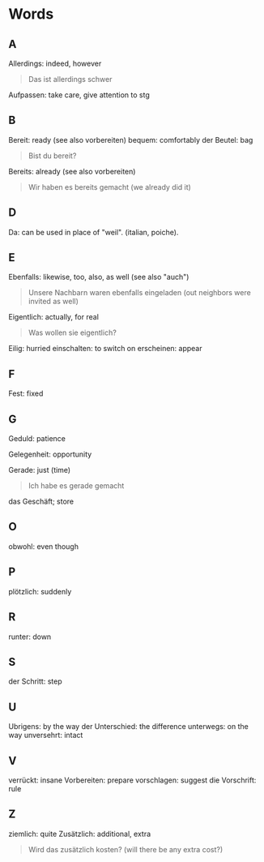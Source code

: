 # Words

## A

Allerdings: indeed, however

> Das ist allerdings schwer

Aufpassen: take care, give attention to stg

## B

Bereit: ready (see also vorbereiten)
bequem: comfortably
der Beutel: bag

> Bist du bereit?

Bereits: already (see also vorbereiten)

> Wir haben es bereits gemacht (we already did it)

## D

Da: can be used in place of "weil". (italian, poiche).

## E

Ebenfalls: likewise, too, also, as well (see also "auch")

> Unsere Nachbarn waren ebenfalls eingeladen (out neighbors were invited as well)

Eigentlich: actually, for real

> Was wollen sie eigentlich?

Eilig: hurried
einschalten: to switch on
erscheinen: appear

## F

Fest: fixed

## G

Geduld: patience

Gelegenheit: opportunity

Gerade: just (time)

> Ich habe es gerade gemacht

das Geschäft; store

## O

obwohl: even though

## P

plötzlich: suddenly

## R

runter: down

## S

der Schritt: step

## U

Ubrigens: by the way
der Unterschied: the difference
unterwegs: on the way
unversehrt: intact

## V

verrückt: insane
Vorbereiten: prepare
vorschlagen: suggest
die Vorschrift: rule

## Z

ziemlich: quite
Zusätzlich: additional, extra

> Wird das zusätzlich kosten? (will there be any extra cost?)
